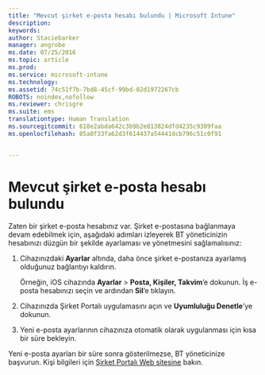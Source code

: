 ```yaml
---
title: "Mevcut şirket e-posta hesabı bulundu | Microsoft Intune"
description: 
keywords: 
author: Staciebarker
manager: angrobe
ms.date: 07/25/2016
ms.topic: article
ms.prod: 
ms.service: microsoft-intune
ms.technology: 
ms.assetid: 74c51f7b-7bd8-45cf-99bd-02d1972267cb
ROBOTS: noindex,nofollow
ms.reviewer: chrisgre
ms.suite: ems
translationtype: Human Translation
ms.sourcegitcommit: 618e2abda642c3b9b2e813824dfd4235c9309faa
ms.openlocfilehash: 05a0f33fa62d3f614437a54441dcb796c51c0f91


---
```


# Mevcut şirket e-posta hesabı bulundu
Zaten bir şirket e-posta hesabınız var. Şirket e-postasına bağlanmaya devam edebilmek için, aşağıdaki adımları izleyerek BT yöneticinizin hesabınızı düzgün bir şekilde ayarlaması ve yönetmesini sağlamalısınız:

1.  Cihazınızdaki **Ayarlar** altında, daha önce şirket e-postanıza ayarlamış olduğunuz bağlantıyı kaldırın.

    Örneğin, iOS cihazında **Ayarlar** &gt; **Posta, Kişiler, Takvim**’e dokunun. İş e-posta hesabınızı seçin ve ardından **Sil**’e tıklayın.

2.  Cihazınızda Şirket Portalı uygulamasını açın ve **Uyumluluğu Denetle**’ye dokunun.

3.  Yeni e-posta ayarlarının cihazınıza otomatik olarak uygulanması için kısa bir süre bekleyin.

Yeni e-posta ayarları bir süre sonra gösterilmezse, BT yöneticinize başvurun. Kişi bilgileri için [Şirket Portalı Web sitesine](http://portal.manage.microsoft.com) bakın.



<!--HONumber=Jul16_HO4-->


